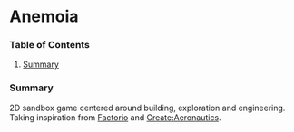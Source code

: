 # Anemoia

### Table of Contents
  1. [Summary](#1-Summary)

### Summary

2D sandbox game centered around building, exploration and engineering. Taking inspiration from [Factorio](https://www.factorio.com) and [Create:Aeronautics](https://github.com/Modders-of-Create/Create-Aeronautics).

